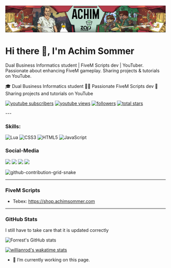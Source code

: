 ![FiveM Script Tutorial YouTuber](https://github.com/Achim-Sommer/Achim-Sommer/blob/main/githubprofil.png)

# Hi there 👋, I'm Achim Sommer

Dual Business Informatics student | FiveM Scripts dev | YouTuber. 
Passionate about enhancing FiveM gameplay. Sharing projects & tutorials on YouTube.

🎓 Dual Business Informatics student
👨‍💻 Passionate FiveM Scripts dev
🎥 Sharing projects and tutorials on YouTube

   <p align="left">
      <a href="https://www.youtube.com/@achimsommer?sub_confirmation=1">
         <img alt="youtube subscribers" title="Subscribe to my YouTube channel" src="https://custom-icon-badges.demolab.com/youtube/channel/subscribers/UCJRVHx9owERZiRu5hcI_JLA?color=%23E05D44&label=SUBSCRIBE&logo=video&logoColor=white&style=for-the-badge&labelColor=CE4630"/></a> 
      <a href="https://www.youtube.com/@achimsommer">
         <img alt="youtube views" title="YouTube views" src="https://custom-icon-badges.demolab.com/youtube/channel/views/UCJRVHx9owERZiRu5hcI_JLA?color=%23E1AD0E&logo=eye&logoColor=white&style=for-the-badge&labelColor=C79600"/></a> 
      <a href="https://github.com/Achim-Sommer?tab=followers">
         <img alt="followers" title="Follow me on Github" src="https://custom-icon-badges.demolab.com/github/followers/Achim-Sommer?color=236ad3&labelColor=1155ba&style=for-the-badge&logo=person-add&label=Follow&logoColor=white"/></a>
      <a href="https://github.com/Achim-Sommer?tab=repositories&sort=stargazers">
         <img alt="total stars" title="Total stars on GitHub" src="https://custom-icon-badges.demolab.com/github/stars/Achim-Sommer?color=55960c&style=for-the-badge&labelColor=488207&logo=star"/></a>
   </p>
---

### Skills:

![Lua](https://img.shields.io/badge/lua-%232C2D72.svg?style=for-the-badge&logo=lua&logoColor=white)
![CSS3](https://img.shields.io/badge/css3-%231572B6.svg?style=for-the-badge&logo=css3&logoColor=white)
![HTML5](https://img.shields.io/badge/html5-%23E34F26.svg?style=for-the-badge&logo=html5&logoColor=white)
![JavaScript](https://img.shields.io/badge/javascript-%23323330.svg?style=for-the-badge&logo=javascript&logoColor=%23F7DF1E)

### Social-Media
<div> 
  <a href="https://www.youtube.com/channel/UCJRVHx9owERZiRu5hcI_JLA" target="_blank"><img src="https://img.shields.io/badge/YouTube-FF0000?style=for-the-badge&logo=youtube&logoColor=white" target="_blank"></a>
  <a href="https://www.instagram.com/achim.sommer/" target="_blank"><img src="https://img.shields.io/badge/-Instagram-%23E4405F?style=for-the-badge&logo=instagram&logoColor=white" target="_blank"></a>
 	<a href="https://www.twitch.tv/achim1337" target="_blank"><img src="https://img.shields.io/badge/Twitch-9146FF?style=for-the-badge&logo=twitch&logoColor=white" target="_blank"></a>
 <a href="https://discord.gg/mZWNwyvmP2" target="_blank"><img src="https://img.shields.io/badge/Discord-7289DA?style=for-the-badge&logo=discord&logoColor=white" target="_blank"></a> 

 
  ![github-contribution-grid-snake](https://user-images.githubusercontent.com/39227403/174198514-9fbf7789-f964-4f50-b147-cbd570889396.svg)
 
</div>

----------------------------------------------------------------

### FiveM Scripts

* Tebex: https://shop.achimsommer.com

----------------------------------------------------------------

### GitHub Stats
I still have to take care that it is updated correctly 

![Forrest's GitHub stats](https://github-readme-stats.vercel.app/api?username=achim-sommer&show_icons=true&theme=gruvbox)

<!-- ![GitHub Streak](https://streak-stats.demolab.com?user=Achim-Sommer&theme=gruvbox&border_radius=4.5) -->


[![willianrod's wakatime stats](https://github-readme-stats.vercel.app/api/wakatime?username=AchimSommer&theme=tokyonight&hide_border=true&bg_color=0D1117)](https://github.com/anuraghazra/github-readme-stats)


- 🔭 I’m currently working on this page. 
